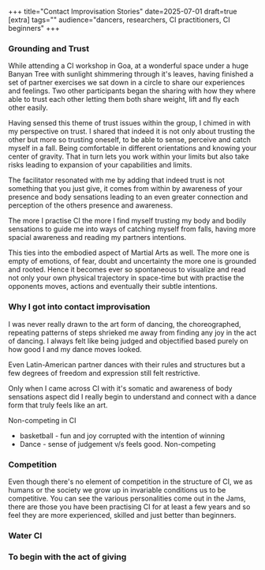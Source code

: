 +++
title="Contact Improvisation Stories"
date=2025-07-01
draft=true
[extra]
tags=""
audience="dancers, researchers, CI practitioners, CI beginners"
+++

### Grounding and Trust

While attending a CI workshop in Goa, at a wonderful space under a huge Banyan
Tree with sunlight shimmering through it's leaves, having finished a set of
partner exercises we sat down in a circle to share our experiences and
feelings.
Two other participants began the sharing with how they where able to
trust each other letting them both share weight, lift and fly each other
easily.

<!-- more -->

Having sensed this theme of trust issues within the group, I chimed
in with my perspective on trust. I shared that indeed it is not only about
trusting the other but more so trusting oneself, to be able to sense, perceive
and catch myself in a fall. Being comfortable in different orientations and
knowing your center of gravity. That in turn lets you work within your limits
but also take risks leading to expansion of your capabilities and limits.

The facilitator resonated with me by adding that indeed trust is not something
that you just give, it comes from within by awareness of your presence
and body sensations leading to an even greater connection and perception of
the others presence and awareness.

The more I practise CI the more I find myself trusting my body and bodily sensations
to guide me into ways of catching myself from falls, having more spacial awareness
and reading my partners intentions.

This ties into the embodied aspect of Martial Arts as well. The more one is
empty of emotions, of fear, doubt and uncertainty the more one is grounded and
rooted. Hence it becomes ever so spontaneous to visualize and read not only
your own physical trajectory in space-time but with practise the opponents moves,
actions and eventually their subtle intentions.

###  Why I got into contact improvisation

I was never really drawn to the art form of dancing, the choreographed,
repeating patterns of steps shrieked me away from finding any joy in the act
of dancing. I always felt like being judged and objectified based purely on
how good I and my dance moves looked.

Even Latin-American partner dances with their rules and structures but a few degrees
of freedom and expression still felt restrictive.

Only when I came across CI with it's somatic and awareness of body sensations
aspect did I really begin to understand and connect with a dance
form that truly feels like an art.

Non-competing in CI
* basketball - fun and joy corrupted with the intention of winning
* Dance - sense of judgement v/s feels good. Non-competing

### Competition

Even though there's no element of competition in the structure of CI, we as
humans or the society we grow up in invariable conditions us to be
competitive. You can see the various personalities come out in the Jams,
there are those you have been practising CI for at least a few years and so
feel they are more experienced, skilled and just better than beginners.

### Water CI

### To begin with the act of giving
